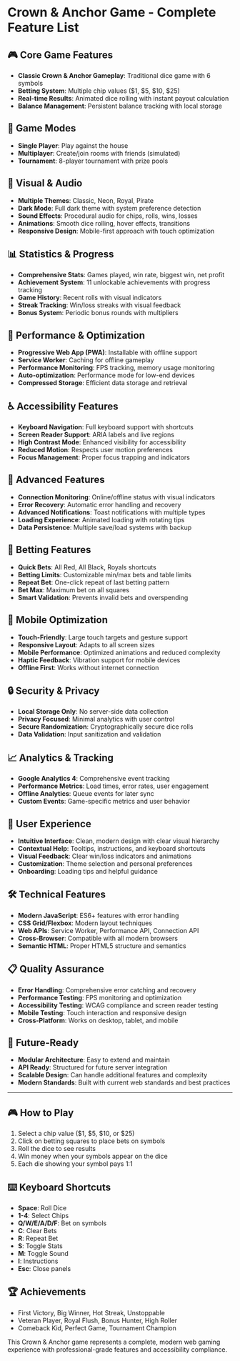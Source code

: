 # Crown & Anchor Game - Complete Feature List

## 🎮 Core Game Features
- **Classic Crown & Anchor Gameplay**: Traditional dice game with 6 symbols
- **Betting System**: Multiple chip values ($1, $5, $10, $25)
- **Real-time Results**: Animated dice rolling with instant payout calculation
- **Balance Management**: Persistent balance tracking with local storage

## 🎯 Game Modes
- **Single Player**: Play against the house
- **Multiplayer**: Create/join rooms with friends (simulated)
- **Tournament**: 8-player tournament with prize pools

## 🎨 Visual & Audio
- **Multiple Themes**: Classic, Neon, Royal, Pirate
- **Dark Mode**: Full dark theme with system preference detection
- **Sound Effects**: Procedural audio for chips, rolls, wins, losses
- **Animations**: Smooth dice rolling, hover effects, transitions
- **Responsive Design**: Mobile-first approach with touch optimization

## 📊 Statistics & Progress
- **Comprehensive Stats**: Games played, win rate, biggest win, net profit
- **Achievement System**: 11 unlockable achievements with progress tracking
- **Game History**: Recent rolls with visual indicators
- **Streak Tracking**: Win/loss streaks with visual feedback
- **Bonus System**: Periodic bonus rounds with multipliers

## 🚀 Performance & Optimization
- **Progressive Web App (PWA)**: Installable with offline support
- **Service Worker**: Caching for offline gameplay
- **Performance Monitoring**: FPS tracking, memory usage monitoring
- **Auto-optimization**: Performance mode for low-end devices
- **Compressed Storage**: Efficient data storage and retrieval

## ♿ Accessibility Features
- **Keyboard Navigation**: Full keyboard support with shortcuts
- **Screen Reader Support**: ARIA labels and live regions
- **High Contrast Mode**: Enhanced visibility for accessibility
- **Reduced Motion**: Respects user motion preferences
- **Focus Management**: Proper focus trapping and indicators

## 🔧 Advanced Features
- **Connection Monitoring**: Online/offline status with visual indicators
- **Error Recovery**: Automatic error handling and recovery
- **Advanced Notifications**: Toast notifications with multiple types
- **Loading Experience**: Animated loading with rotating tips
- **Data Persistence**: Multiple save/load systems with backup

## 🎲 Betting Features
- **Quick Bets**: All Red, All Black, Royals shortcuts
- **Betting Limits**: Customizable min/max bets and table limits
- **Repeat Bet**: One-click repeat of last betting pattern
- **Bet Max**: Maximum bet on all squares
- **Smart Validation**: Prevents invalid bets and overspending

## 📱 Mobile Optimization
- **Touch-Friendly**: Large touch targets and gesture support
- **Responsive Layout**: Adapts to all screen sizes
- **Mobile Performance**: Optimized animations and reduced complexity
- **Haptic Feedback**: Vibration support for mobile devices
- **Offline First**: Works without internet connection

## 🔒 Security & Privacy
- **Local Storage Only**: No server-side data collection
- **Privacy Focused**: Minimal analytics with user control
- **Secure Randomization**: Cryptographically secure dice rolls
- **Data Validation**: Input sanitization and validation

## 📈 Analytics & Tracking
- **Google Analytics 4**: Comprehensive event tracking
- **Performance Metrics**: Load times, error rates, user engagement
- **Offline Analytics**: Queue events for later sync
- **Custom Events**: Game-specific metrics and user behavior

## 🎪 User Experience
- **Intuitive Interface**: Clean, modern design with clear visual hierarchy
- **Contextual Help**: Tooltips, instructions, and keyboard shortcuts
- **Visual Feedback**: Clear win/loss indicators and animations
- **Customization**: Theme selection and personal preferences
- **Onboarding**: Loading tips and helpful guidance

## 🛠 Technical Features
- **Modern JavaScript**: ES6+ features with error handling
- **CSS Grid/Flexbox**: Modern layout techniques
- **Web APIs**: Service Worker, Performance API, Connection API
- **Cross-Browser**: Compatible with all modern browsers
- **Semantic HTML**: Proper HTML5 structure and semantics

## 📋 Quality Assurance
- **Error Handling**: Comprehensive error catching and recovery
- **Performance Testing**: FPS monitoring and optimization
- **Accessibility Testing**: WCAG compliance and screen reader testing
- **Mobile Testing**: Touch interaction and responsive design
- **Cross-Platform**: Works on desktop, tablet, and mobile

## 🎯 Future-Ready
- **Modular Architecture**: Easy to extend and maintain
- **API Ready**: Structured for future server integration
- **Scalable Design**: Can handle additional features and complexity
- **Modern Standards**: Built with current web standards and best practices

---

## 🎮 How to Play
1. Select a chip value ($1, $5, $10, or $25)
2. Click on betting squares to place bets on symbols
3. Roll the dice to see results
4. Win money when your symbols appear on the dice
5. Each die showing your symbol pays 1:1

## ⌨️ Keyboard Shortcuts
- **Space**: Roll Dice
- **1-4**: Select Chips
- **Q/W/E/A/D/F**: Bet on symbols
- **C**: Clear Bets
- **R**: Repeat Bet
- **S**: Toggle Stats
- **M**: Toggle Sound
- **I**: Instructions
- **Esc**: Close panels

## 🏆 Achievements
- First Victory, Big Winner, Hot Streak, Unstoppable
- Veteran Player, Royal Flush, Bonus Hunter, High Roller
- Comeback Kid, Perfect Game, Tournament Champion

This Crown & Anchor game represents a complete, modern web gaming experience with professional-grade features and accessibility compliance.